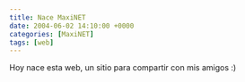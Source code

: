```yaml
---
title: Nace MaxiNET
date: 2004-06-02 14:10:00 +0000
categories: [MaxiNET]
tags: [web]
---
```

Hoy nace esta web, un sitio para compartir con mis amigos :)
